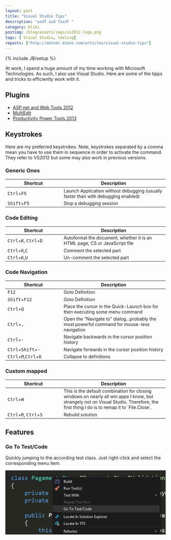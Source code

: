 ```yaml
---
layout: post
title: "Visual Studio Tips"
description: "asdf asd fasdf "
category: bliki
postimg: /blog/assets/imgs/vs2012-logo.png
tags: [ Visual Studio, tooling]
reposts: ["http://dotnet.dzone.com/articles/visual-studio-tips"]
---
```

{% include JB/setup %}

At work, I spend a huge amount of my time working with Microsoft Technologies. As such, I also use Visual Studio. Here are some of the tipps and tricks to efficiently work with it.

## Plugins

- [ASP.net and Web Tools 2012](http://www.asp.net/vnext)
- [MultiEdit](http://visualstudiogallery.msdn.microsoft.com/2beb9705-b568-45d1-8550-751e181e3aef)
- [Productivity Power Tools 2013](http://visualstudiogallery.msdn.microsoft.com/3a96a4dc-ba9c-4589-92c5-640e07332afd)

## Keystrokes
Here are my preferred keystrokes. Note, keystrokes separated by a comma mean you have to use them in sequence in order to activate the command.  
They refer to VS2012 but some may also work in previous versions.

### Generic Ones
<table class="table table-striped">
<thead>
    <th width="35%">Shortcut</th>
    <th>Description</th>
</thead>
<tbody>
    <tr>
        <td><kbd>Ctrl</kbd>+<kbd>F5</kbd></td>
        <td>Launch Application without debugging (usually faster than with debugging enabled)</td>
    </tr>
    <tr>
        <td><kbd>Shift</kbd>+<kbd>F5</kbd></td>
        <td>Stop a debugging session</td>
    </tr>
</tbody>
</table>

### Code Editing

<table class="table table-striped">
<thead>
    <th width="35%">Shortcut</th>
    <th>Description</th>
</thead>
<tbody>
    <tr>
        <td><kbd>Ctrl</kbd>+<kbd>K</kbd>, <kbd>Ctrl</kbd>+<kbd>D</kbd></td>
        <td>Autoformat the document, whether it is an HTML page, CS or JavaScript file</td>
    </tr>
    <tr>
        <td><kbd>Ctrl</kbd>+<kbd>K</kbd>,<kbd>C</kbd></td>
        <td>Comment the selected part</td>
    </tr>
    <tr>
        <td><kbd>Ctrl</kbd>+<kbd>K</kbd>,<kbd>U</kbd></td>
        <td>Un-comment the selected part</td>
    </tr>
</tbody>
</table>

### Code Navigation

<table class="table table-striped">
<thead>
    <th width="35%">Shortcut</th>
    <th>Description</th>
</thead>
<tbody>
    <tr>
        <td><kbd>F12</kbd></td>
        <td>Goto Definition</td>
    </tr>
    <tr>
        <td><kbd>Shift</kbd>+<kbd>F12</kbd></td>
        <td>Goto Definition</td>
    </tr>    
    <tr>
        <td><kbd>Ctrl</kbd>+<kbd>Q</kbd></td>
        <td>Place the cursor in the Quick-Launch box for then executing some menu command</td>
    </tr>
    <tr>
        <td><kbd>Ctrl</kbd>+<kbd>,</kbd></td>
        <td>Open the "Navigate to" dialog...probably the most powerful command for mouse-less navigation</td>
    </tr>
    <tr>
        <td><kbd>Ctrl</kbd>+<kbd>-</kbd></td>
        <td>Navigate backwards in the cursor position history</td>
    </tr>        
    <tr>
        <td><kbd>Ctrl</kbd>+<kbd>Shift</kbd>+<kbd>-</kbd></td>
        <td>Navigate forwards in the cursor position history</td>
    </tr>    
    <tr>
        <td><kbd>Ctrl</kbd>+<kbd>M</kbd>,<kbd>Ctrl</kbd>+<kbd>O</kbd></td>
        <td>Collapse to definitions</td>
    </tr>
</tbody>
</table>

### Custom mapped ###

<table class="table table-striped">
<thead>
    <th width="35%">Shortcut</th>
    <th>Description</th>
</thead>
<tbody>
    <tr>
        <td><kbd>Ctrl</kbd>+<kbd>W</kbd></td>
        <td>This is the default combination for closing windows on nearly all win apps I know, but strangely not on Visual Studio. Therefore, the first thing I do is to remap it to `File.Close`.</td>
    </tr>    
    <tr>
        <td><kbd>Ctrl</kbd>+<kbd>R</kbd>, <kbd>Ctrl</kbd>+<kbd>S</kbd></td>
        <td>Rebuild solution</td>
    </tr>
</tbody>
</table>

## Features

### Go To Test/Code

Quickly jumping to the according test class. Just right-click and select the corresponding menu item.

![](/blog/assets/imgs/vs_gototestcode.png)
